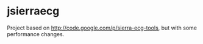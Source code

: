 jsierraecg
==========

Project based on http://code.google.com/p/sierra-ecg-tools, but with some performance changes.
